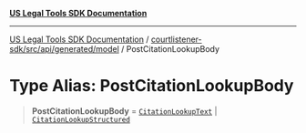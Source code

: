 [**US Legal Tools SDK Documentation**](../../../../../../README.md)

***

[US Legal Tools SDK Documentation](../../../../../../README.md) / [courtlistener-sdk/src/api/generated/model](../README.md) / PostCitationLookupBody

# Type Alias: PostCitationLookupBody

> **PostCitationLookupBody** = [`CitationLookupText`](../interfaces/CitationLookupText.md) \| [`CitationLookupStructured`](../interfaces/CitationLookupStructured.md)
